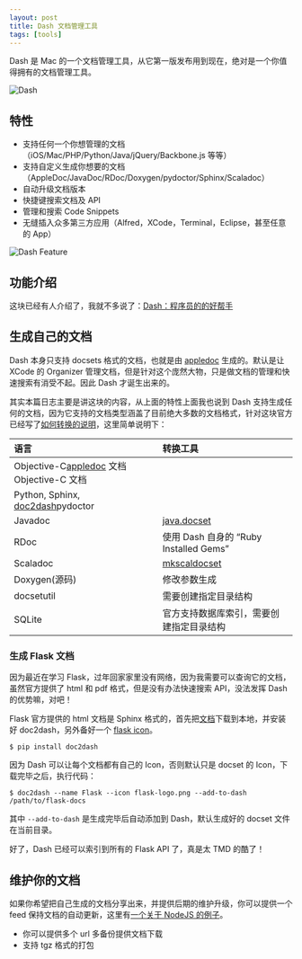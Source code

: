 ```yaml
---
layout: post
title: Dash 文档管理工具
tags: [tools]
---
```


Dash 是 Mac 的一个文档管理工具，从它第一版发布用到现在，绝对是一个你值得拥有的文档管理工具。

![Dash](http://a1.mzstatic.com/us/r1000/106/Purple/v4/14/50/16/14501624-f6fd-4dae-a2bf-187a5a6417de/icon.175x175-75.png)

## 特性

  * 支持任何一个你想管理的文档（iOS/Mac/PHP/Python/Java/jQuery/Backbone.js 等等）
  * 支持自定义生成你想要的文档（AppleDoc/JavaDoc/RDoc/Doxygen/pydoctor/Sphinx/Scaladoc）
  * 自动升级文档版本
  * 快捷键搜索文档及 API
  * 管理和搜索 Code Snippets
  * 无缝插入众多第三方应用（Alfred，XCode，Terminal，Eclipse，甚至任意的 App）

![Dash Feature](http://a116.phobos.apple.com/us/r1000/079/Purple/v4/ec/c8/d0/ecc8d047-84b0-9202-068b-91082f489f68/mzl.mztawrpk.800x500-75.jpg)

## 功能介绍

这块已经有人介绍了，我就不多说了：[Dash：程序员的的好帮手](http://scriptfans.iteye.com/blog/1543219)

## 生成自己的文档

Dash 本身只支持 docsets 格式的文档，也就是由 [appledoc](http://gentlebytes.com/appledoc/) 生成的。默认是让 XCode 的 Organizer 管理文档，但是针对这个庞然大物，只是做文档的管理和快速搜索有消受不起。因此 Dash 才诞生出来的。

其实本篇日志主要是讲这块的内容，从上面的特性上面我也说到 Dash 支持生成任何的文档，因为它支持的文档类型涵盖了目前绝大多数的文档格式，针对这块官方已经写了[如何转换的说明](http://kapeli.com/docsets)，这里简单说明下：

|	语言		|		转换工具	|
|:-			|:-			|
|	Objective-C[appledoc](http://gentlebytes.com/appledoc-docs-examples-basic/) 文档	Objective-C 文档	|			|
|	Python, Sphinx, [doc2dash](http://pypi.python.org/pypi/doc2dash/)pydoctor		|			|
|	Javadoc		|	[java.docset](http://kapeli.com/JavaDocset.zip)		|
|	RDoc		|	使用 Dash 自身的 “Ruby Installed Gems”		|
|		Scaladoc	|		[mkscaldocset](https://bitbucket.org/inkytonik/mkscaladocset)	|
|		Doxygen(源码)	|		修改参数生成	|
|		docsetutil	|		需要创建指定目录结构	|
|		SQLite	|	官方支持数据库索引，需要创建指定目录结构		|


### 生成 Flask 文档

因为最近在学习 Flask，过年回家家里没有网络，因为我需要可以查询它的文档，虽然官方提供了 html 和 pdf 格式，但是没有办法快速搜索 API，没法发挥 Dash 的优势嘛，对吧！

Flask 官方提供的 html 文档是 Sphinx 格式的，首先把[文档](http://flask.pocoo.org/docs/flask-docs.zip)下载到本地，并安装好 doc2dash，另外备好一个 [flask icon](https://bitbucket-assetroot.s3.amazonaws.com/c/photos/2011/Sep/30/flask-logo-2523728525-3_avatar.png)。
    
    $ pip install doc2dash
    

因为 Dash 可以让每个文档都有自己的 Icon，否则默认只是 docset 的 Icon，下载完毕之后，执行代码：
    
    $ doc2dash --name Flask --icon flask-logo.png --add-to-dash /path/to/flask-docs
    

其中 `--add-to-dash` 是生成完毕后自动添加到 Dash，默认生成好的 docset 文件在当前目录。

好了，Dash 已经可以索引到所有的 Flask API 了，真是太 TMD 的酷了！

## 维护你的文档

如果你希望把自己生成的文档分享出来，并提供后期的维护升级，你可以提供一个 feed 保持文档的自动更新，这里有[一个关于 NodeJS 的例子](http://kapeli.com/feeds/NodeJS.xml)。

  * 你可以提供多个 url 多备份提供文档下载
  * 支持 tgz 格式的打包

  


